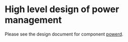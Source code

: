 High level design of power management
======================================
Please see the design document for component [powerd](https://www.openswitch.net/documents/dev/ops-powerd/DESIGN).
